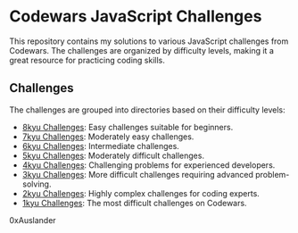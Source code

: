# Codewars JavaScript Challenges

This repository contains my solutions to various JavaScript challenges from Codewars. The challenges are organized by difficulty levels, making it a great resource for practicing coding skills.

## Challenges

The challenges are grouped into directories based on their difficulty levels:

- [8kyu Challenges](/8kyu): Easy challenges suitable for beginners.
- [7kyu Challenges](/7kyu): Moderately easy challenges.
- [6kyu Challenges](/6kyu): Intermediate challenges.
- [5kyu Challenges](/5kyu): Moderately difficult challenges.
- [4kyu Challenges](/4kyu): Challenging problems for experienced developers.
- [3kyu Challenges](/3kyu): More difficult challenges requiring advanced problem-solving.
- [2kyu Challenges](/2kyu): Highly complex challenges for coding experts.
- [1kyu Challenges](/1kyu): The most difficult challenges on Codewars.



0xAuslander
